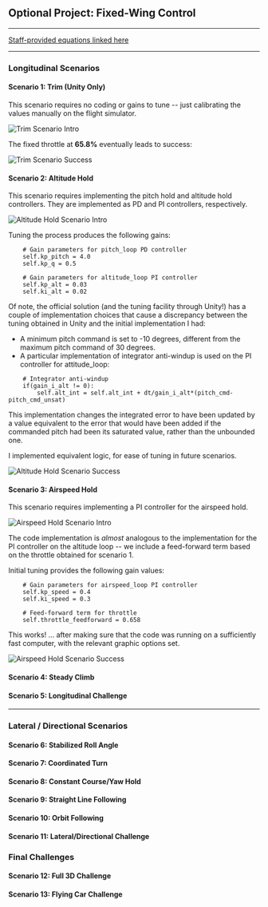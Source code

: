 ## Optional Project: Fixed-Wing Control

---

[Staff-provided equations linked here](https://www.overleaf.com/read/cvqmtzyhqjnj)

---

### Longitudinal Scenarios

#### Scenario 1: Trim (Unity Only)

This scenario requires no coding or gains to tune -- just calibrating the values manually on the flight simulator.

![Trim Scenario Intro](images/scenario1-intro.PNG)

The fixed throttle at **65.8%** eventually leads to success:

![Trim Scenario Success](images/scenario1-success.PNG)


#### Scenario 2: Altitude Hold

This scenario requires implementing the pitch hold and altitude hold controllers.  They are implemented as PD and PI controllers, respectively.

![Altitude Hold Scenario Intro](images/scenario2-intro.PNG)

Tuning the process produces the following gains:

```
    # Gain parameters for pitch_loop PD controller
    self.kp_pitch = 4.0
    self.kp_q = 0.5

    # Gain parameters for altitude_loop PI controller
    self.kp_alt = 0.03
    self.ki_alt = 0.02
```

Of note, the official solution (and the tuning facility through Unity!) has a couple of implementation choices that cause a discrepancy between the tuning obtained in Unity and the initial implementation I had:
- A minimum pitch command is set to -10 degrees, different from the maximum pitch command of 30 degrees.
- A particular implementation of integrator anti-windup is used on the PI controller for attitude_loop:

```
    # Integrator anti-windup
    if(gain_i_alt != 0):
        self.alt_int = self.alt_int + dt/gain_i_alt*(pitch_cmd-pitch_cmd_unsat)
``` 
 
This implementation changes the integrated error to have been updated by a value equivalent to the error that would have been added if the commanded pitch had been its saturated value, rather than the unbounded one.

I implemented equivalent logic, for ease of tuning in future scenarios.

![Altitude Hold Scenario Success](images/scenario2-success.PNG)

#### Scenario 3: Airspeed Hold

This scenario requires implementing a PI controller for the airspeed hold.  

![Airspeed Hold Scenario Intro](images/scenario3-intro.PNG)

The code implementation is *almost* analogous to the implementation for the PI controller on the altitude loop -- we include a feed-forward term based on the throttle obtained for scenario 1.

Initial tuning provides the following gain values:

```
    # Gain parameters for airspeed_loop PI controller
    self.kp_speed = 0.4
    self.ki_speed = 0.3

    # Feed-forward term for throttle
    self.throttle_feedforward = 0.658
```

This works! ... after making sure that the code was running on a sufficiently fast computer, with the relevant graphic options set.

![Airspeed Hold Scenario Success](images/scenario3-success.PNG)

#### Scenario 4: Steady Climb

#### Scenario 5: Longitudinal Challenge

---

### Lateral / Directional Scenarios


#### Scenario 6: Stabilized Roll Angle

#### Scenario 7: Coordinated Turn

#### Scenario 8: Constant Course/Yaw Hold

#### Scenario 9: Straight Line Following

#### Scenario 10: Orbit Following

#### Scenario 11: Lateral/Directional Challenge

### Final Challenges

#### Scenario 12: Full 3D Challenge

#### Scenario 13: Flying Car Challenge